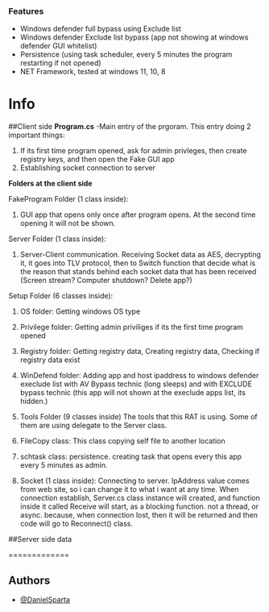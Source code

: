 ### Features

- Windows defender full bypass using Exclude list
- Windows defender Exclude list bypass (app not showing at windows defender GUI whitelist)
- Persistence (using task scheduler, every 5 minutes the program restarting if not opened)
- NET Framework, tested at windows 11, 10, 8

# Info

##Client side
**Program.cs** -Main entry of the prgoram. This entry doing 2 important things:
1. If its first time program opened, ask for admin privleges, then create registry keys, and then open the Fake GUI app
2. Establishing socket connection to server

**Folders at the client side**
       
FakeProgram Folder (1 class inside): 
 1. GUI app that opens only once after program opens. At the second time opening it will not be shown.

Server Folder (1 class inside):
1. Server-Client communication. Receiving Socket data as AES, decrypting it, it goes into TLV protocol, then to Switch function that decide what is the reason that stands behind each socket data that has been received (Screen stream? Computer shutdown? Delete app?)

Setup Folder (6 classes inside):
1. OS folder:
Getting windows OS type

2. Privilege folder:
Getting admin priviliges if its the first time program opened

3. Registry folder:
Getting registry data, Creating registry data, Checking if registry data exist

4. WinDefend folder:
Adding app and host ipaddress to windows defender execlude list with AV Bypass technic (long sleeps) and with EXCLUDE bypass technic (this app will not shown at the execlude apps list, its hidden.)

5. Tools Folder (9 classes inside)
The tools that this RAT is using. Some of them are using delegate to the Server class.

6. FileCopy class:
This class copying self file to another location

7. schtask class:
persistence. creating task that opens every this app every 5 minutes as admin.

8. Socket (1 class inside):
Connecting to server. IpAddress value comes from web site, so i can change it to what i want at any time.
When connection establish, Server.cs class instance will created, and function inside it called Receive will
start, as a blocking function. not a thread, or async. because, when connection lost, then it will be returned
and then code will go to Reconnect() class.



##Server side
data

=============


## Authors

- [@DanielSparta](https://github.com/DanielSparta)
